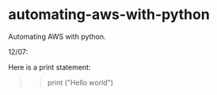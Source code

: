 # automating-aws-with-python
Automating AWS with python.

12/07:

Here is a print statement:

>>print ("Hello world")
